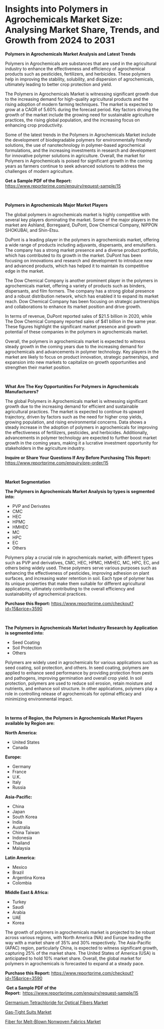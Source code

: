<p><h1>Insights into Polymers in Agrochemicals Market Size: Analysing Market Share, Trends, and Growth from 2024 to 2031</h1></p><p><strong>Polymers in Agrochemicals Market Analysis and Latest Trends</strong></p>
<p><p>Polymers in Agrochemicals are substances that are used in the agricultural industry to enhance the effectiveness and efficiency of agrochemical products such as pesticides, fertilizers, and herbicides. These polymers help in improving the stability, solubility, and dispersion of agrochemicals, ultimately leading to better crop protection and yield.</p><p>The Polymers in Agrochemicals Market is witnessing significant growth due to the increasing demand for high-quality agricultural products and the rising adoption of modern farming techniques. The market is expected to grow at a CAGR of 5.60% during the forecast period. Key factors driving the growth of the market include the growing need for sustainable agriculture practices, the rising global population, and the increasing focus on enhancing crop productivity.</p><p>Some of the latest trends in the Polymers in Agrochemicals Market include the development of biodegradable polymers for environmentally friendly solutions, the use of nanotechnology in polymer-based agrochemical formulations, and the increasing investments in research and development for innovative polymer solutions in agriculture. Overall, the market for Polymers in Agrochemicals is poised for significant growth in the coming years as farmers continue to seek advanced solutions to address the challenges of modern agriculture.</p></p>
<p><strong>Get a Sample PDF of the Report:&nbsp;</strong> <a href="https://www.reportprime.com/enquiry/request-sample/15">https://www.reportprime.com/enquiry/request-sample/15</a></p>
<p>&nbsp;</p>
<p><strong>Polymers in Agrochemicals Major Market Players</strong></p>
<p><p>The global polymers in agrochemicals market is highly competitive with several key players dominating the market. Some of the major players in the market are Ashland, Borregaard, DuPont, Dow Chemical Company, NIPPON SHOKUBAI, and Shin-Etsu.</p><p>DuPont is a leading player in the polymers in agrochemicals market, offering a wide range of products including adjuvants, dispersants, and emulsifiers. The company has a strong market presence and a diverse product portfolio, which has contributed to its growth in the market. DuPont has been focusing on innovations and research and development to introduce new and advanced products, which has helped it to maintain its competitive edge in the market.</p><p>The Dow Chemical Company is another prominent player in the polymers in agrochemicals market, offering a variety of products such as binders, dispersants, and film formers. The company has a strong global presence and a robust distribution network, which has enabled it to expand its market reach. Dow Chemical Company has been focusing on strategic partnerships and collaborations to enhance its market position and drive growth.</p><p>In terms of revenue, DuPont reported sales of $21.5 billion in 2020, while The Dow Chemical Company reported sales of $41 billion in the same year. These figures highlight the significant market presence and growth potential of these companies in the polymers in agrochemicals market.</p><p>Overall, the polymers in agrochemicals market is expected to witness steady growth in the coming years due to the increasing demand for agrochemicals and advancements in polymer technology. Key players in the market are likely to focus on product innovation, strategic partnerships, and expansion into new markets to capitalize on growth opportunities and strengthen their market position.</p></p>
<p>&nbsp;</p>
<p><strong>What Are The Key Opportunities For Polymers in Agrochemicals Manufacturers?</strong></p>
<p><p>The global Polymers in Agrochemicals market is witnessing significant growth due to the increasing demand for efficient and sustainable agricultural practices. The market is expected to continue its upward trajectory, driven by factors such as the need for higher crop yields, growing population, and rising environmental concerns. Data shows a steady increase in the adoption of polymers in agrochemicals for improving the effectiveness of fertilizers, pesticides, and herbicides. Additionally, advancements in polymer technology are expected to further boost market growth in the coming years, making it a lucrative investment opportunity for stakeholders in the agriculture industry.</p></p>
<p><strong>Inquire or Share Your Questions If Any Before Purchasing This Report:</strong> <a href="https://www.reportprime.com/enquiry/pre-order/15">https://www.reportprime.com/enquiry/pre-order/15</a></p>
<p>&nbsp;</p>
<p><strong>Market Segmentation</strong></p>
<p><strong>The Polymers in Agrochemicals Market Analysis by types is segmented into:</strong></p>
<p><ul><li>PVP and Derivates</li><li>CMC</li><li>HEC</li><li>HPMC</li><li>HMHEC</li><li>MC</li><li>HPC</li><li>EC</li><li>Others</li></ul></p>
<p><p>Polymers play a crucial role in agrochemicals market, with different types such as PVP and derivatives, CMC, HEC, HPMC, HMHEC, MC, HPC, EC, and others being widely used. These polymers serve various purposes such as enhancing the effectiveness of pesticides, improving adhesion on plant surfaces, and increasing water retention in soil. Each type of polymer has its unique properties that make them suitable for different agricultural applications, ultimately contributing to the overall efficiency and sustainability of agrochemical practices.</p></p>
<p><strong>Purchase this Report:&nbsp;</strong><a href="https://www.reportprime.com/checkout?id=15&price=3590">https://www.reportprime.com/checkout?id=15&price=3590</a></p>
<p>&nbsp;</p>
<p><strong>The Polymers in Agrochemicals Market Industry Research by Application is segmented into:</strong></p>
<p><ul><li>Seed Coating</li><li>Soil Protection</li><li>Others</li></ul></p>
<p><p>Polymers are widely used in agrochemicals for various applications such as seed coating, soil protection, and others. In seed coating, polymers are applied to enhance seed performance by providing protection from pests and pathogens, improving germination and overall crop yield. In soil protection, polymers are used to reduce soil erosion, retain moisture and nutrients, and enhance soil structure. In other applications, polymers play a role in controlling release of agrochemicals for optimal efficacy and minimizing environmental impact.</p></p>
<p>&nbsp;</p>
<p><strong>In terms of Region, the Polymers in Agrochemicals Market Players available by Region are:</strong></p>
<p>
    <p> <strong> North America: </strong>
        <ul>
            <li>United States</li>
            <li>Canada</li>
        </ul>
        </p> 
    <p> <strong> Europe: </strong>
        <ul>
            <li>Germany</li>
            <li>France</li>
            <li>U.K.</li>
            <li>Italy</li>
            <li>Russia</li>
        </ul>
        </p> 
    <p> <strong> Asia-Pacific: </strong>
        <ul>
            <li>China</li>
            <li>Japan</li>
            <li>South Korea</li>
            <li>India</li>
            <li>Australia</li>
            <li>China Taiwan</li>
            <li>Indonesia</li>
            <li>Thailand</li>
            <li>Malaysia</li>
        </ul>
        </p> 
    <p> <strong> Latin America: </strong>
        <ul>
            <li>Mexico</li>
            <li>Brazil</li>
            <li>Argentina Korea</li>
            <li>Colombia</li>
        </ul>
        </p> 
    <p> <strong> Middle East & Africa: </strong>
        <ul>
            <li>Turkey</li>
            <li>Saudi</li>
            <li>Arabia</li>
            <li>UAE</li>
            <li>Korea</li>
        </ul>
    </p>
    </p>
<p><p>The growth of polymers in agrochemicals market is projected to be robust across various regions, with North America (NA) and Europe leading the way with a market share of 35% and 30% respectively. The Asia-Pacific (APAC) region, particularly China, is expected to witness significant growth, capturing 25% of the market share. The United States of America (USA) is anticipated to hold 10% market share. Overall, the global market for polymers in agrochemicals is forecasted to expand at a steady pace.</p></p>
<p><strong>Purchase this Report: </strong><a href="https://www.reportprime.com/checkout?id=15&price=3590">https://www.reportprime.com/checkout?id=15&price=3590</a></p>
<p>&nbsp;<strong>Get a Sample PDF of the Report:&nbsp;&nbsp;</strong><a href="https://www.reportprime.com/enquiry/request-sample/15">https://www.reportprime.com/enquiry/request-sample/15</a></p>
<p><strong></strong></p>
<p><p><a href="https://view.publitas.com/reportprime-1/germanium-tetrachloride-for-optical-fibers-market-centers-on-aspects-such-as-market-growth-market-share-market-opportunity-and-projected-forecasts-spanning-from-2024-to-2031/">Germanium Tetrachloride for Optical Fibers Market</a></p><p><a href="https://view.publitas.com/reportprime-1/gas-tight-suits-market-provides-detailed-segmentation-of-this-market-based-on-type-application-and-region-and-forecast-for-the-period-from-2024-2031/">Gas-Tight Suits Market</a></p><p><a href="https://view.publitas.com/reportprime-1/fiber-for-melt-blown-nonwoven-fabrics-market-size-growth-and-forecast-from-2024-2031/">Fiber for Melt-Blown Nonwoven Fabrics Market</a></p></p>